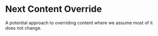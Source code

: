 # Next Content Override

A potential approach to overriding content where we assume most of it does not change.